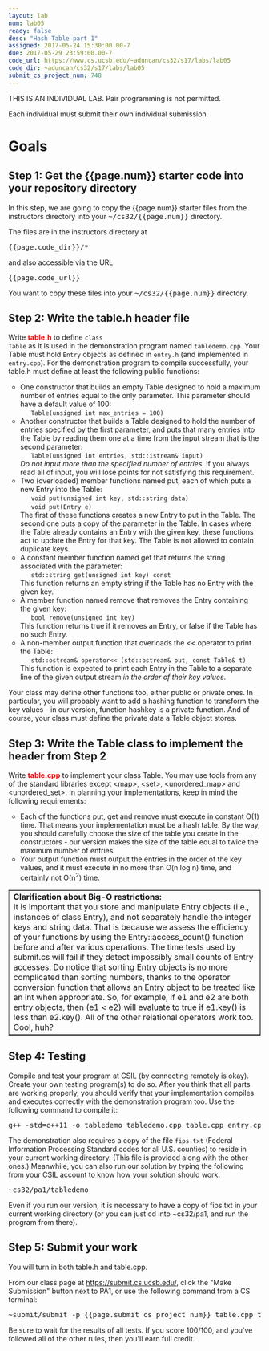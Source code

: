 ```yaml
---
layout: lab
num: lab05
ready: false
desc: "Hash Table part 1"
assigned: 2017-05-24 15:30:00.00-7
due: 2017-05-29 23:59:00.00-7
code_url: https://www.cs.ucsb.edu/~aduncan/cs32/s17/labs/lab05
code_dir: ~aduncan/cs32/s17/labs/lab05
submit_cs_project_num: 748
---
```


<div style='display:none'>
https://ucsb-cs32-s17.github.io/lab/lab05/
</div>

THIS IS AN INDIVIDUAL LAB. Pair programming is not permitted.

Each individual must submit their own individual submission.

# Goals



## Step 1: Get the {{page.num}} starter code into your repository directory 

In this step, we are going to copy the {{page.num}} starter files from the instructors directory into your <tt>~/cs32/{{page.num}}</tt> directory.

The files are in the instructors directory at 

<tt>{{page.code_dir}}/*</tt> 

and also accessible via the URL

<tt>{{page.code_url}}</tt> 

You want to copy these files into your <tt>~/cs32/{{page.num}}</tt> directory.

## Step 2: Write the table.h header file

Write <font color="red"><b>table.h</b></font> to define <code>class Table</code> as it is used
in the demonstration program named <code>tabledemo.cpp</code>. Your Table must hold
<code>Entry</code> objects as defined in <code>entry.h</code> (and implemented in
<code>entry.cpp</code>). For the demonstration
program to compile successfully, your table.h must define at least the following public functions:

<ul type = "circle">
  <li>One constructor that builds an empty Table designed to hold a maximum number of entries
  equal to the only parameter. This parameter should have a default value of 100:
  <br><code>&nbsp;&nbsp;&nbsp;Table(unsigned int max_entries = 100)</code></li>

  <li>Another constructor that builds a Table designed to hold the number of entries
  specified by the first parameter, and puts that many entries into the Table by reading
  them one at a time from the input stream that is the second parameter:
  <br><code>&nbsp;&nbsp;&nbsp;Table(unsigned int entries, std::istream&amp; input)</code>
  <br><em>Do not input more than the specified number of entries.</em> If you always read all of input,
  you will lose points for not satisfying this requirement.</li>

  <li>Two (overloaded) member functions named put, each of which puts a new Entry into the Table:
  <br><code>&nbsp;&nbsp;&nbsp;void put(unsigned int key, std::string data)</code>
  <br><code>&nbsp;&nbsp;&nbsp;void put(Entry e)</code>
  <br>The first of these functions creates a new Entry to put in the Table. The second
  one puts a copy of the parameter in the Table. In cases where the Table already
  contains an Entry with the given key, these functions act to update the Entry for that key.
  The Table is not allowed to contain duplicate keys.</li>

  <li>A constant member function named get that returns the string associated with the
  parameter:
  <br><code>&nbsp;&nbsp;&nbsp;std::string get(unsigned int key) const</code>
  <br>This function returns an empty string if the Table has no Entry with the given key.</li>

  <li>A member function named remove that removes the Entry containing the given key:
  <br><code>&nbsp;&nbsp;&nbsp;bool remove(unsigned int key)</code>
  <br>This function returns true if it removes an Entry, or false if the Table has no such Entry.</li>

  <li>A non-member output function that overloads the &lt;&lt; operator to print the Table:
  <br><code>&nbsp;&nbsp;&nbsp;std::ostream&amp; operator&lt;&lt; (std::ostream&amp; out, const Table&amp; t)</code>
  <br>This function is expected to print each Entry in the Table to a separate line of
  the given output stream <em>in the order of their key values</em>.</li>
</ul>
   
Your class may define other functions too, either public or private ones. In particular, you will
probably want to add a hashing function to transform the key values - in our version, function hashkey
is a private function. And of course, your class must define the private data a Table object stores.</li>

## Step 3: Write the Table class to implement the header from Step 2

Write <font color="red"><b>table.cpp</b></font> to implement your class Table. You may use
tools from any of the standard libraries except &lt;map&gt;, &lt;set&gt;, &lt;unordered_map&gt;
and &lt;unordered_set&gt;. In planning your implementations, keep in mind the following requirements:
<ul type="circle">
  <li>Each of the functions put, get and remove must execute in constant O(1) time. That means your
  implementation must be a hash table. By the way, you should carefully choose the size of the
  table you create in the constructors - our version makes the size of the table equal to
  twice the maximum number of entries.</li>
  <li>Your output function must output the entries in the order of the key values, and it must
  execute in no more than O(n log n) time, and certainly not O(n<sup>2</sup>) time.</li>
</ul>
      
<table border="1">
 <tr align="left">
   <td><b>Clarification about Big-O restrictions:</b>
   <br>It is important that you store and manipulate Entry objects (i.e.,
   instances of class Entry), and not separately handle the integer keys and
   string data. That is because we assess the efficiency of your functions by
   using the Entry::access_count() function before and after various operations.
   The time tests used by submit.cs will fail if they detect impossibly small
   counts of Entry accesses. Do notice that sorting Entry objects is no more
   complicated than sorting numbers, thanks to the operator conversion function
   that allows an Entry object to be treated like an int when appropriate. So,
   for example, if e1 and e2 are both entry objects, then (e1 &lt; e2) will
   evaluate to true if e1.key() is less than e2.key(). All of the other relational
   operators work too. Cool, huh?</td>
 </tr>
</table>
   
## Step 4: Testing
   
Compile and test your program at CSIL (by connecting remotely is okay). Create your
own testing program(s) to do so. After you think that all parts are working properly,
you should verify that your implementation compiles and executes correctly with the
demonstration program too. Use the following command to compile it:
<pre>g++ -std=c++11 -o tabledemo tabledemo.cpp table.cpp entry.cpp</pre>
The demonstration also requires a copy of the file <code>fips.txt</code>
(Federal Information Processing Standard codes for all U.S. counties) to
reside in your current working directory. (This file is provided along with the other ones.) Meanwhile, you can also
run our solution by typing the following from your CSIL account to know how
your solution should work:
<pre>~cs32/pa1/tabledemo</pre>
Even if you run our version, it is necessary to have a copy of fips.txt in your current
working directory (or you can just cd into ~cs32/pa1, and run the program from there).
      
  ## Step 5: Submit your work
  
  You will turn in both table.h and table.cpp.

From our class page at <a href="https://submit.cs.ucsb.edu/">https://submit.cs.ucsb.edu/</a>,
click the "Make Submission" button next to PA1, or use the following command from a CS terminal:
  <pre>~submit/submit -p {{page.submit_cs_project_num}} table.cpp table.h</pre>
  Be sure to wait for the results of all tests. If you score 100/100, and you've
  followed all of the other rules, then you'll earn full credit.
 

